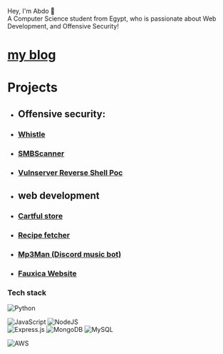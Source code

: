 Hey, I'm Abdo 👋  <br>A Computer Science student from Egypt, who is passionate about Web Development, and Offensive Security!
  </a>
</div>  

# [ **my blog**](https://the-cyber-sentinel.gitbook.io/wiki/)

# Projects
- ## Offensive security:
-  ### [Whistle](https://github.com/abdomagdy0/Whistle) 


- ### [SMBScanner](https://github.com/abdomagdy0/smb-enum)
    



-  ### [Vulnserver Reverse Shell Poc](https://github.com/abdomagdy0/vulnserver-Reverse-shell)
  

- ## web development  


- ###  [Cartful store](https://github.com/abdomagdy0/Cartful)
  

- ###  [Recipe fetcher](https://github.com/abdomagdy0/Find-Recipe)


- ### [Mp3Man (Discord music bot)](https://github.com/abdomagdy0/music-bot)

- ### [Fauxica Website](https://github.com/abdomagdy0/Frontend-website)
    
### Tech stack
![Python](https://img.shields.io/badge/python-3670A0?style=for-the-badge&logo=python&logoColor=ffdd54)

![JavaScript](https://img.shields.io/badge/javascript-%23323330.svg?style=for-the-badge&logo=javascript&logoColor=%23F7DF1E)
![NodeJS](https://img.shields.io/badge/node.js-6DA55F?style=for-the-badge&logo=node.js&logoColor=white)                                                                                                                           
![Express.js](https://img.shields.io/badge/express.js-%23404d59.svg?style=for-the-badge&logo=express&logoColor=%2361DAFB)
![MongoDB](https://img.shields.io/badge/MongoDB-%234ea94b.svg?style=for-the-badge&logo=mongodb&logoColor=white)
![MySQL](https://img.shields.io/badge/mysql-4479A1.svg?style=for-the-badge&logo=mysql&logoColor=white)
 
![AWS](https://img.shields.io/badge/AWS-%23FF9900.svg?style=for-the-badge&logo=amazon-aws&logoColor=white)


</article>
  </div>
</div>


